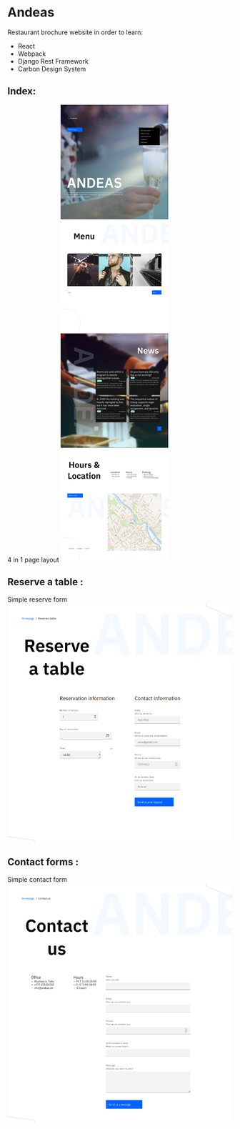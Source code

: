 # Andeas
Restaurant brochure website in order to learn:
* React
* Webpack
* Django Rest Framework
* Carbon Design System

## Index:
4 in 1 page layout
![1](https://github.com/zcribe/andeas/blob/master/docs/images/andeas.jpg)

## Reserve a table :
Simple reserve form
![2](https://github.com/zcribe/andeas/blob/master/docs/images/andeas-reserve.png)

## Contact forms :
Simple contact form
![3](https://github.com/zcribe/andeas/blob/master/docs/images/andeas-contact.png)